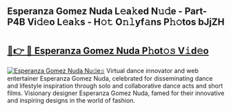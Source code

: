 ## Esperanza Gomez Nuda L𝚎a𝚔ed N𝚞𝚍e - Part-P4B Vi𝚍𝚎o L𝚎a𝚔s - H𝚘𝚝 O𝚗𝚕yf𝚊ns P𝚑𝚘tos bJjZH

# <h2><a href="http://kf2tdwf.oniu.top/?m=Esperanza+Gomez+Nuda">🔗👉 🔴 Esperanza Gomez Nuda P𝚑ot𝚘𝚜 V𝚒d𝚎o</a></h2>

[![Esperanza Gomez Nuda Nu𝚍e𝚜](https://i.imgur.com/0qMVB7G.gif)](http://kf2tdwf.oniu.top/?m=Esperanza+Gomez+Nuda)
Virtual dance innovator and web entertainer Esperanza Gomez Nuda, celebrated for disseminating dance and lifestyle inspiration through solo and collaborative dance acts and short films. Visionary designer Esperanza Gomez Nuda, famed for their innovative and inspiring designs in the world of fashion.  
